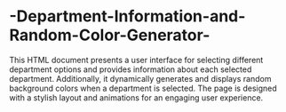 # -Department-Information-and-Random-Color-Generator-
This HTML document presents a user interface for selecting different department options and provides information about each selected department. Additionally, it dynamically generates and displays random background colors when a department is selected. The page is designed with a stylish layout and animations for an engaging user experience.
